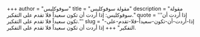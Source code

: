 +++
author = "سوفوكليس"
title = "مقولة سوفوكليس"
description = "مقولة سوفوكليس: إذا أردت أن تكون سعيداً فلا تقدم على التفكير."
quote = '''إذا أردت أن تكون سعيداً فلا تقدم على التفكير.'''
slug = "إذا-أردت-أن-تكون-سعيداً-فلا-تقدم-على-التفكير"
+++
إذا أردت أن تكون سعيداً فلا تقدم على التفكير.
